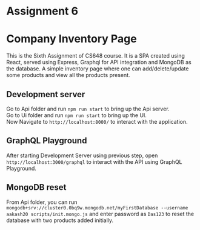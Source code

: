 # Assignment 6

# Company Inventory Page

This is the Sixth Assignment of CS648 course. It is a SPA created using React, served using Express, Graphql for API integration and MongoDB as the database. A simple inventory page where one can add/delete/update some products and view all the products present.

## Development server

Go to Api folder and run `npm run start` to bring up the Api server.\
Go to Ui folder and run `npm run start` to bring up the UI.\
Now Navigate to `http://localhost:8000/` to interact with the application.

## GraphQL Playground

After starting Development Server using previous step, open `http://localhost:3000/graphql` to interact with the API using GraphQL Playground.

## MongoDB reset

From Api folder, you can run `mongodb+srv://cluster0.0bq9w.mongodb.net/myFirstDatabase --username aakash20 scripts/init.mongo.js` and enter password as `Das123` to reset the database with two products added initially.
